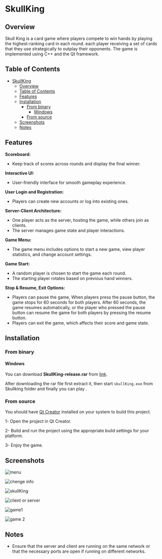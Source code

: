 # SkullKing

## Overview

Skull King is a card game where players compete to win hands by playing the highest-ranking card in each round. each player receiving a set of cards that they use strategically to outplay their opponents.
The game is implemented using C++ and the Qt framework.

## Table of Contents

- [SkullKing](#SkullKing)
  - [Overview](#Overview)
  - [Table of Contents](#table-of-contents)
  - [Features](#features)
  - [Installation](#installation)
    - [From binary](#from-binary)
      - [Windows](#windows)
    - [From source](#from-source)
  - [Screenshots](#screenshots)
  - [Notes](#Notes)

## Features
**Scoreboard:**

- Keep track of scores across rounds and display the final winner.

**Interactive UI:**

- User-friendly interface for smooth gameplay experience.

**User Login and Registration:**

- Players can create new accounts or log into existing ones.

**Server-Client Architecture:**

- One player acts as the server, hosting the game, while others join as clients.
- The server manages game state and player interactions.

**Game Menu:**

- The game menu includes options to start a new game, view player statistics, and change account settings.

**Game Start:**

- A random player is chosen to start the game each round.
- The starting player rotates based on previous hand winners.

**Stop & Resume, Exit Options:**

- Players can pause the game, When players press the pause button, the game stops for 60 seconds for both players. After 60 seconds, the game resumes automatically, or the player who pressed the pause button can resume the game for both players by pressing the resume button.
- Players can exit the game, which affects their score and game state.
  
## Installation

### From binary

#### Windows
You can download **SkullKing-release.rar** from [link](https://iutbox.iut.ac.ir/index.php/s/A86yaxpGb2NJk6q).

After downloading the rar file first extract it, then start `skullKing.exe` from Skullking folder and finally you can play .

### From source
You should have [Qt Creator](https://www.qt.io/download) installed on your system to build this project.

1- Open the project in Qt Creator.

2- Build and run the project using the appropriate build settings for your platform.

3- Enjoy the game.

## Screenshots
![menu](https://s8.uupload.ir/files/screenshot_2024-08-04_152651_hezf.png)

![chenge info](https://s8.uupload.ir/files/screenshot_2024-08-04_190102_h0v3.png)

![skullKing ](https://s8.uupload.ir/files/screenshot_2024-08-04_152542_ie7j.png)

![client or server](https://s8.uupload.ir/files/screenshot_2024-08-04_152709_a1xt.png)

![game1](https://s8.uupload.ir/files/screenshot_2024-08-04_153014_emqr.png)

![game 2](https://s8.uupload.ir/files/screenshot_2024-08-04_153144_rndl.png)

## Notes
- Ensure that the server and client are running on the same network or that the necessary ports are open if running on different networks.
